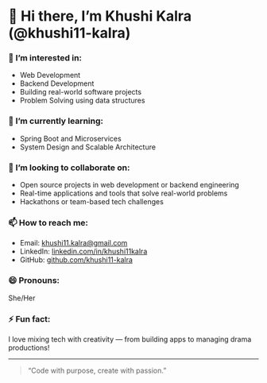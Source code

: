 # 👋 Hi there, I’m Khushi Kalra (@khushi11-kalra)

### 👀 I’m interested in:
- Web Development
- Backend Development
- Building real-world software projects
- Problem Solving using data structures

### 🌱 I’m currently learning:
- Spring Boot and Microservices
- System Design and Scalable Architecture

### 💞️ I’m looking to collaborate on:
- Open source projects in web development or backend engineering
- Real-time applications and tools that solve real-world problems
- Hackathons or team-based tech challenges

### 📫 How to reach me:
- Email: khushi11.kalra@gmail.com  
- LinkedIn: [linkedin.com/in/khushi11kalra](https://linkedin.com/in/khushi11kalra)  
- GitHub: [github.com/khushi11-kalra](https://github.com/khushi11-kalra)

### 😄 Pronouns: 
She/Her

### ⚡ Fun fact:
I love mixing tech with creativity — from building apps to managing drama productions!

---

> “Code with purpose, create with passion.”

<!---
khushi11-kalra/khushi11-kalra is a ✨ special ✨ repository because its `README.md` (this file) appears on your GitHub profile.
You can click the Preview link to take a look at your changes.
--->
